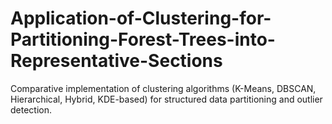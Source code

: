 # Application-of-Clustering-for-Partitioning-Forest-Trees-into-Representative-Sections
Comparative implementation of clustering algorithms (K-Means, DBSCAN, Hierarchical, Hybrid, KDE-based) for structured data partitioning and outlier detection.

